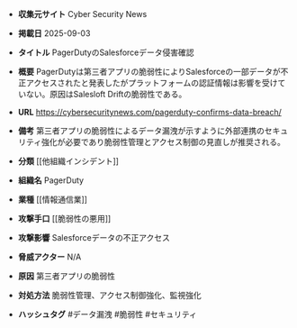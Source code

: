 - **収集元サイト**
Cyber Security News

- **掲載日**
2025-09-03

- **タイトル**
PagerDutyのSalesforceデータ侵害確認

- **概要**
PagerDutyは第三者アプリの脆弱性によりSalesforceの一部データが不正アクセスされたと発表したがプラットフォームの認証情報は影響を受けていない。原因はSalesloft Driftの脆弱性である。

- **URL**
https://cybersecuritynews.com/pagerduty-confirms-data-breach/

- **備考**
第三者アプリの脆弱性によるデータ漏洩が示すように外部連携のセキュリティ強化が必要であり脆弱性管理とアクセス制御の見直しが推奨される。

- **分類**
[[他組織インシデント]]

- **組織名**
PagerDuty

- **業種**
[[情報通信業]]

- **攻撃手口**
[[脆弱性の悪用]]

- **攻撃影響**
Salesforceデータの不正アクセス

- **脅威アクター**
N/A

- **原因**
第三者アプリの脆弱性

- **対処方法**
脆弱性管理、アクセス制御強化、監視強化

- **ハッシュタグ**
#データ漏洩 #脆弱性 #セキュリティ
